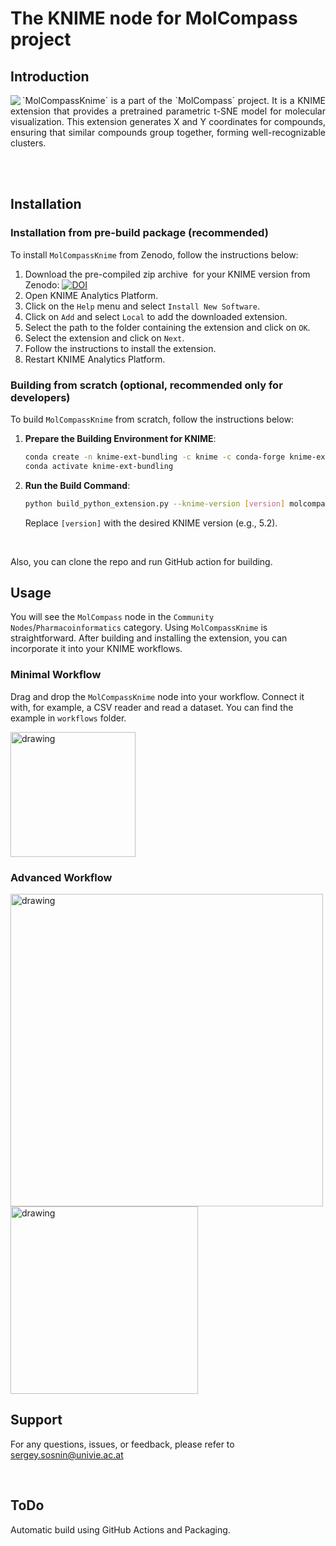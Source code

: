 The KNIME node for MolCompass project
=======
## Introduction

<img align="left" src="https://user-images.githubusercontent.com/4963384/218703831-1460bc07-7e9f-417e-9b0c-c9675db5de9f.png"> 
<p align="justify">
`MolCompassKnime` is a part of the `MolCompass` project. It is a KNIME extension that provides a pretrained parametric t-SNE model for molecular visualization. This extension generates X and Y coordinates for compounds, ensuring that similar compounds group together, forming well-recognizable clusters. 
</p>

<br>
<br>

## Installation


### Installation from pre-build package (recommended)
To install `MolCompassKnime` from Zenodo, follow the instructions below:
1. Download the pre-compiled zip archive  for your KNIME version from Zenodo: [![DOI](https://zenodo.org/badge/DOI/10.5281/zenodo.12624633.svg)](https://doi.org/10.5281/zenodo.12624633)
2. Open KNIME Analytics Platform.
3. Click on the `Help` menu and select `Install New Software`.
4. Click on `Add` and select `Local` to add the downloaded extension.
5. Select the path to the folder containing the extension and click on `OK`.
6. Select the extension and click on `Next`.
7. Follow the instructions to install the extension.
8. Restart KNIME Analytics Platform.


### Building from scratch (optional, recommended only for developers)

To build `MolCompassKnime` from scratch, follow the instructions below:

1. **Prepare the Building Environment for KNIME**: 
    ```bash
    conda create -n knime-ext-bundling -c knime -c conda-forge knime-extension-bundling
    conda activate knime-ext-bundling
    ```

2. **Run the Build Command**: 
    ```bash
    python build_python_extension.py --knime-version [version] molcompass molcompass_build_[version]
    ```

   Replace `[version]` with the desired KNIME version (e.g., 5.2).

<br>

Also, you can clone the repo and run GitHub action for building. 

## Usage
You will see the `MolCompass` node in the `Community Nodes`/`Pharmacoinformatics` category.
Using `MolCompassKnime` is straightforward. After building and installing the extension, you can incorporate it into your KNIME workflows.

### Minimal Workflow
Drag and drop the `MolCompassKnime` node into your workflow. Connect it with, for example, a CSV reader and read a dataset.
You can find the example in `workflows` folder. 

<img src="https://github.com/sergsb/MolCompassKnimeNode/assets/4963384/80796c17-c1ac-4114-bf7a-c3cb417455fb" alt="drawing" width="200"/>

<br>


### Advanced Workflow
<img src="https://github.com/sergsb/MolCompassKnimeNode/assets/4963384/e2a60ba6-600f-4378-8f10-e2968fa0373d" alt="drawing" width="500"/>
<br>

<img src="https://github.com/sergsb/MolCompassKnimeNode/assets/4963384/ddec71d5-f7bd-4881-9257-77049d244e14" alt="drawing" width="300"/>

## Support

For any questions, issues, or feedback, please refer to
sergey.sosnin@univie.ac.at 

<br>

## ToDo

Automatic build using GitHub Actions and Packaging. 
<br>


